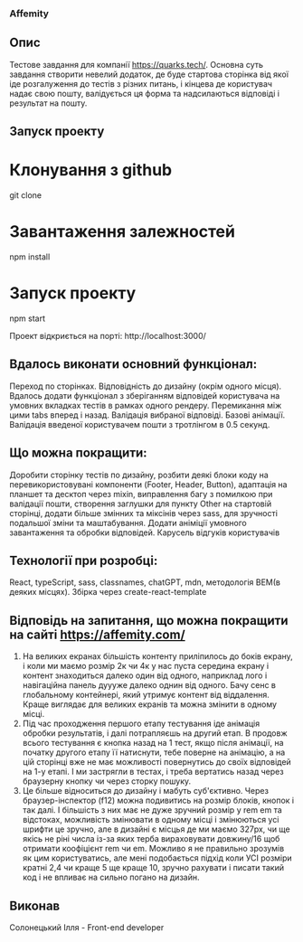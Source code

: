 ### Affemity

## Опис

Тестове завдання для компанії https://quarks.tech/. Основна суть завдання створити невелий додаток, де буде стартова сторінка від якої іде розгалуження до тестів з різних питань, і кінцева де користувач надає свою пошту, валідується ця форма та надсилаються відповіді і результат на пошту.

## Запуск проекту 

# Клонування з github
  git clone 
# Завантаження залежностей 
  npm install
# Запуск проекту
  npm start

  Проект відкриється на порті: http://localhost:3000/
## Вдалось виконати основний функціонал:

Переход по сторінках. Відповідність до дизайну (окрім одного місця). Вдалось додати функціонал з зберіганням відповідей користувача на умовних вкладках тестів в рамках одного рендеру. Перемикання між цими tabs вперед і назад. Валідація вибраної відповіді. Базові анімації. Валідація введеної користувачем пошти з тротлінгом в 0.5 секунд.

## Що можна покращити:

Доробити сторінку тестів по дизайну, розбити деякі блоки коду на перевикористовувані компоненти (Footer, Header, Button), адаптація на планшет та десктоп через mixin, виправлення багу з помилкою при валідації пошти, створення заглушки для пункту Other на стартовій сторінці, додати більше змінних та міксінів через sass, для зручності подальшої зміни та маштабування. Додати аніміції умовного завантаження та обробки відповідей. Карусель відгуків користувачів

## Технології при розробці:

React, typeScript, sass, classnames, chatGPT, mdn, методологія BEM(в деяких місцях). Збірка через create-react-template

## Відповідь на запитання, що можна покращити на сайті https://affemity.com/

1. На великих екранах більшість контенту приліпилось до боків екрану, і коли ми маємо розмір 2к чи 4к у нас пуста середина екрану і контент знаходиться далеко один від одного, наприклад лого і навігаційна панель дуууже далеко однин від одного. Бачу сенс в глобальному контейнері, який утримує контент від віддалення. Краще виглядає для великих екранів та можна змінити в одному місці.
2. Під час проходження першого етапу тестування іде анімація обробки результатів, і далі потрапляєшь на другий етап. В продовж всього тестування є кнопка назад на 1 тест, якщо після анімації, на початку другого етапу її натиснути, тебе поверне на анімацію, а на цій сторінці вже не має можливості повернутись до своїх відповідей на 1-у етапі. І ми застрягли в тестах, і треба вертатись назад через браузерну кнопку чи через сторку пошуку.
3. Це більше відноситься до дизайну і мабуть суб'єктивно. Через браузер-інспектор (f12) можна подивитись на розмір блоків, кнопок і так далі. І більшість з них має не дуже зручний розмір у rem em та відстоках, можливість змінювати в одному місці і змінюються усі шрифти це зручно, але в дизайні є місцья де ми маємо 327px, чи ще якісь не ріні числа із-за яких терба вираховувати довжину/16 щоб отримати коофіцієнт rem чи em. Можливо я не правильно зрозумів як цим користуватись, але мені подобається підхід коли УСІ розміри кратні 2,4 чи краще 5 ще краще 10, зручно рахувати і писати такий код і не впливає на сильно погано на дизайн.

## Виконав

Солонецький Ілля - Front-end developer
